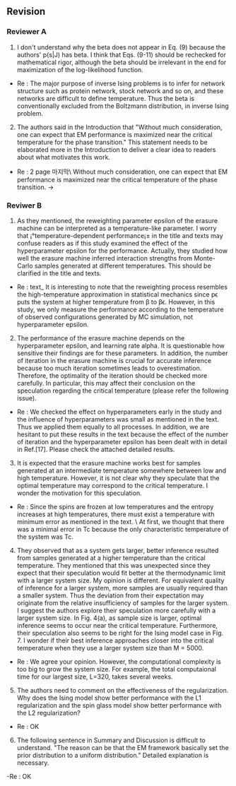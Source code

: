 ## Revision

### Reviewer A

1.  I don't understand why the beta does not appear in Eq. (9) because the authors' p(s|J) has beta. I think that Eqs. (9-11) should be rechecked for mathematical rigor, although the beta should be irrelevant in the end for maximization of the log-likelihood function.

- Re : The major purpose of inverse Ising problems is to infer for network structure such as protein network, stock network and so on, and these networks are difficult to define temperature. Thus the beta is conventionally excluded from the Boltzmann distribution, in inverse Ising problem.

2. The authors said in the Introduction that "Without much consideration, one can expect that EM performance is maximized near the critical temperature for the phase transition." This statement needs to be elaborated more in the Introduction to deliver a clear idea to readers about what motivates this work.

- Re : 2 page 마지막\\
Without much consideration, one can expect that EM performance is maximized near the critical temperature of the phase transition.
->  

### Reviwer B

1. As they mentioned, the reweighting parameter epsilon of the erasure machine can be interpreted as a temperature-like parameter. I worry that ¡°temperature-dependent performance¡± in the title and texts may confuse readers as if this study examined the effect of the hyperparameter epsilon for the performance. Actually, they studied how well the erasure machine inferred interaction strengths from Monte-Carlo samples generated at different temperatures. This should be clarified in the title and texts. 

- Re : text_ It is interesting to note that the reweighting process resembles the high-temperature approximation in statistical mechanics since pϵ puts the system at higher temperature from β to βϵ. However, in this study, we only measure the performance according to the temperature of observed configurations generated by MC simulation, not hyperparameter epsilon.

2. The performance of the erasure machine depends on the hyperparameter epsilon, and learning rate alpha. It is questionable how sensitive their findings are for these parameters. In addition, the number of iteration in the erasure machine is crucial for accurate inference because too much iteration sometimes leads to overestimation. Therefore, the optimality of the iteration should be checked more carefully. In particular, this may affect their conclusion on the speculation regarding the critical temperature (please refer the following issue). 

- Re :
We checked the effect on hyperparameters early in the study and the influence of hyperparameters was small as mentioned in the text. Thus we applied them equally to all processes. In addition, we are hesitant to put these results in the text because the effect of the number of iteration and the hyperparameter epsilon has been dealt with in detail in Ref.[17].
Please check the attached detailed results.

3. It is expected that the erasure machine works best for samples generated at an intermediate temperature somewhere between low and high temperature. However, it is not clear why they speculate that the optimal temperature may correspond to the critical temperature. I wonder the motivation for this speculation. 

- Re : 
Since the spins are frozen at low temperatures and the entropy increases at high temperatures, there must exist a temperature with minimum error as mentioned in the text. \\
At first, we thought that there was a minimal error in Tc because the only characteristic temperature of the system was Tc.

4. They observed that as a system gets larger, better inference resulted from samples generated at a higher temperature than the critical temperature. They mentioned that this was unexpected since they expect that their speculation would fit better at the thermodynamic limit with a larger system size. My opinion is different. For equivalent quality of inference for a larger system, more samples are usually required than a smaller system. Thus the deviation from their expectation may originate from the relative insufficiency of samples for the larger system. I suggest the authors explore their speculation more carefully with a larger system size. In Fig. 4(a), as sample size is larger, optimal inference seems to occur near the critical temperature. Furthermore, their speculation also seems to be right for the Ising model case in Fig. 7. I wonder if their best inference approaches closer into the critical temperature when they use a larger system size than M = 5000. 

- Re : 
We agree your opinion.
However, the computational complexity is too big to grow the system size.
For example, the total computaional time for our largest size, L=320, takes several weeks.

5. The authors need to comment on the effectiveness of the regularization. Why does the Ising model show better performance with the L1 regularization and the spin glass model show better performance with the L2 regularization?

- Re : OK

6. The following sentence in Summary and Discussion is difficult to understand. "The reason can be that the EM framework basically set the prior distribution to a uniform distribution." Detailed explanation is necessary.

-Re : OK

